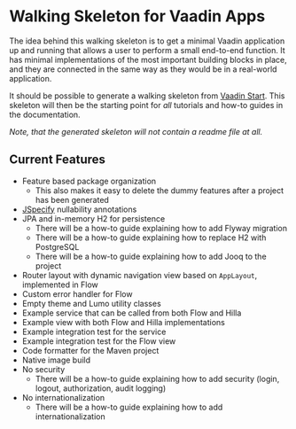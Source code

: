 # Walking Skeleton for Vaadin Apps

The idea behind this walking skeleton is to get a minimal Vaadin application up and running that allows a user to
perform a small end-to-end function. It has minimal implementations of the most important building blocks in place,
and they are connected in the same way as they would be in a real-world application.

It should be possible to generate a walking skeleton from [Vaadin Start](https://start.vaadin.com). This skeleton will
then be the starting point for _all_ tutorials and how-to guides in the documentation.

*Note, that the generated skeleton will not contain a readme file at all.*

## Current Features

- Feature based package organization
    - This also makes it easy to delete the dummy features after a project has been generated
- [JSpecify](https://jspecify.dev/) nullability annotations
- JPA and in-memory H2 for persistence
    - There will be a how-to guide explaining how to add Flyway migration
    - There will be a how-to guide explaining how to replace H2 with PostgreSQL
    - There will be a how-to guide explaining how to add Jooq to the project
- Router layout with dynamic navigation view based on `AppLayout`, implemented in Flow
- Custom error handler for Flow
- Empty theme and Lumo utility classes
- Example service that can be called from both Flow and Hilla
- Example view with both Flow and Hilla implementations
- Example integration test for the service
- Example integration test for the Flow view
- Code formatter for the Maven project
- Native image build
- No security
    - There will be a how-to guide explaining how to add security (login, logout, authorization, audit logging)
- No internationalization
    - There will be a how-to guide explaining how to add internationalization
